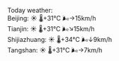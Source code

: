 Today weather:  
Beijing: ☀️   🌡️+31°C 🌬️→15km/h  
Tianjin: ☀️   🌡️+31°C 🌬️↘15km/h  
Shijiazhuang: ☀️   🌡️+34°C 🌬️↓9km/h  
Tangshan: ☀️   🌡️+31°C 🌬️→7km/h  
